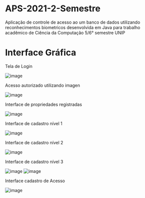 # APS-2021-2-Semestre
Aplicação de controle de acesso ao um banco de dados utilizando reconhecimentos biometricos desenvolvida em Java para trabalho acadêmico de Ciência da Computação 5/6° semestre UNIP

# Interface Gráfica

Tela de Login

![image](https://user-images.githubusercontent.com/54387145/140671569-e2d5a464-0cbc-4008-bf7a-37aec31f6fc1.png)

Acesso autorizado utilizando imagen

![image](https://user-images.githubusercontent.com/54387145/140672100-a73e0de5-80dd-403e-b47b-78bdd297d9a8.png)

Interface de propriedades registradas

![image](https://user-images.githubusercontent.com/54387145/140671637-c61bd6ae-e7f3-4555-8cac-85240382ac12.png)

Interface de cadastro nível 1

![image](https://user-images.githubusercontent.com/54387145/140671801-d02868be-53e0-4eb0-b736-85950dd3938f.png)

Interface de cadastro nível 2

![image](https://user-images.githubusercontent.com/54387145/140671852-3f6dd904-1a86-4e5f-888b-85977f7bd3d6.png)

Interface de cadastro nível 3

![image](https://user-images.githubusercontent.com/54387145/140671721-9cd8fd81-7e60-4b8a-b4b4-bea8fa983b11.png)
![image](https://user-images.githubusercontent.com/54387145/140672404-85506d04-02b7-48df-800a-222285ad3ae7.png)


Interface cadastro de Acesso

![image](https://user-images.githubusercontent.com/54387145/140671757-5dd99e65-3481-4210-ae53-022f19bd46ce.png)

